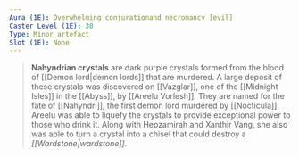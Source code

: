 ```yaml
---
Aura (1E): Overwhelming conjurationand necromancy [evil]
Caster Level (1E): 30
Type: Minor artefact
Slot (1E): None
---
```


> **Nahyndrian crystals** are dark purple crystals formed from the blood of [[Demon lord|demon lords]] that are murdered. A large deposit of these crystals was discovered on [[Vazglar]], one of the [[Midnight Isles]] in the [[Abyss]], by [[Areelu Vorlesh]]. They are named for the fate of [[Nahyndri]], the first demon lord murdered by [[Nocticula]].
> Areelu was able to liquefy the crystals to provide exceptional power to those who drink it. Along with Hepzamirah and Xanthir Vang, she also was able to turn a crystal into a chisel that could destroy a *[[Wardstone|wardstone]]*.







